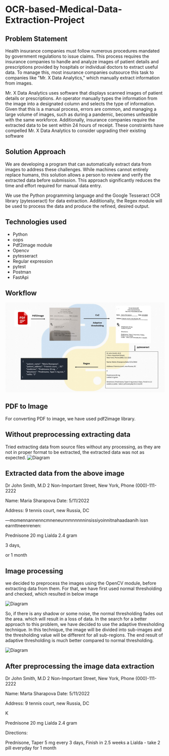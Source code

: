 # OCR-based-Medical-Data-Extraction-Project
## Problem Statement
Health insurance companies must follow numerous procedures mandated by government regulations to issue claims. This process requires the insurance companies to handle and analyze images of patient details and prescriptions provided by hospitals or individual doctors to extract useful data. To manage this, most insurance companies outsource this task to companies like "Mr. X Data Analytics," which manually extract information from images.

Mr. X Data Analytics uses software that displays scanned images of patient details or prescriptions. An operator manually types the information from the image into a designated column and selects the type of information. Given that this is a manual process, errors are common, and managing a large volume of images, such as during a pandemic, becomes unfeasible with the same workforce. Additionally, insurance companies require the extracted data to be sent within 24 hours of receipt. These constraints have compelled Mr. X Data Analytics to consider upgrading their existing software

## Solution Approach
We are developing a program that can automatically extract data from images to address these challenges. While machines cannot entirely replace humans, this solution allows a person to review and verify the extracted data before submission. This approach significantly reduces the time and effort required for manual data entry.

We use the Python programming language and the Google Tesseract OCR library (pytesseract) for data extraction. Additionally, the Regex module will be used to process the data and produce the refined, desired output.

## Technologies used
- Python
- oops
- Pdf2image module
- Opencv
- pytesseract
- Regular expression
- pytest
- Postman
- FastApi
## Workflow
![Diagram](https://github.com/farizalik/OCR-based-Medical-Data-Extraction-Project/blob/main/images/workflow.jpg)

## PDF to Image
For converting PDF to image, we have used pdf2image library.

## Without preprocessing extracting data
Tried extracting data from source files without any processing, as they are not in proper format to be extracted, the extracted data was not as expected.
![Diagram](https://github.com/farizalik/OCR-based-Medical-Data-Extraction-Project/blob/main/dark_image.jpg)

## Extracted data from the above image
Dr John Smith, M.D
2 Non-Important Street,
New York, Phone (000)-111-2222

Name: Maria Sharapova Date: 5/11/2022

Address: 9 tennis court, new Russia, DC

—momennannenncmneneunnmnnnnninsissiyoinnitnahaadaanih issn earnttneenrenen:

Prednisone 20 mg
Lialda 2.4 gram

3 days,

or 1 month


## Image processing
we decided to preprocess the images using the OpenCV module, before extracting data from them. For that, we have first used normal thresholding and checked, which resulted in below image


![Diagram](https://github.com/farizalik/OCR-based-Medical-Data-Extraction-Project/blob/main/filter_dark.jpg)

So, if there is any shadow or some noise, the normal thresholding fades out the area. which will result in a loss of data.
In the search for a better approach to this problem, we have decided to use the adaptive thresholding technique. In this technique, the image will be divided into sub-images and the thresholding value will be different for all sub-regions. The end result of adaptive thresholding is much better compared to normal thresholding.

![Diagram](https://github.com/farizalik/OCR-based-Medical-Data-Extraction-Project/blob/main/adaptive_filter_dark.jpg)

## After preprocessing the image data extraction

Dr John Smith, M.D
2 Non-Important Street,
New York, Phone (000)-111-2222

Name: Marta Sharapova Date: 5/11/2022

Address: 9 tennis court, new Russia, DC

K

Prednisone 20 mg
Lialda 2.4 gram

Directions:

Prednisone, Taper 5 mg every 3 days,
Finish in 2.5 weeks a
Lialda - take 2 pill everyday for 1 month
